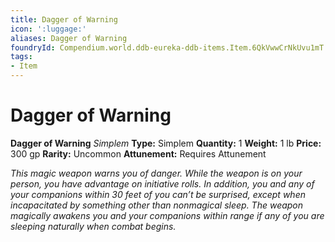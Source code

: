 ```yaml
---
title: Dagger of Warning
icon: ':luggage:'
aliases: Dagger of Warning
foundryId: Compendium.world.ddb-eureka-ddb-items.Item.6QkVwwCrNkUvu1mT
tags:
- Item
---
```


# Dagger of Warning

**Dagger of Warning**
_Simplem_
**Type:** Simplem
**Quantity:** 1
**Weight:** 1 lb
**Price:** 300 gp
**Rarity:** Uncommon
**Attunement:** Requires Attunement

*This magic weapon warns you of danger. While the weapon is on your person, you have advantage on initiative rolls. In addition, you and any of your companions within 30 feet of you can’t be surprised, except when incapacitated by something other than nonmagical sleep. The weapon magically awakens you and your companions within range if any of you are sleeping naturally when comb<span class="No-Break">at begins.</span>*